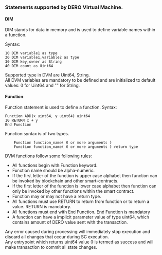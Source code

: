 ### Statements supported by  DERO Virtual Machine.  

#### DIM 
DIM stands for data in memory and is used to define variable names within a function.  

Syntax:
```
10 DIM variable1 as type 
20 DIM variable1,variable2 as type
30 DIM key,owner as String
40 DIM count as Uint64
```  
Supported type in DVM are Uint64, String.  
All DVM variables are mandatory to be defined and are initialized to default values: 0 for Uint64  and "" for String.  

#### Function  
Function statement is used to define a function. 
Syntax:  
```
Function ADD(x uint64, y uint64) uint64 
10 RETURN x + y
End Function
```  
Function syntax is of two types.  
```
    Function function_name( 0 or more arguments )
    Function function_name( 0 or more arguments ) return type
```
DVM functions follow some following rules:  
* All functions begin with Function keyword. 
* Function name should be alpha-numeric.
* If the first letter of the function is upper case alphabet then function can be invoked by blockchain and other smart-contracts. 
* If the first letter of the function is lower case alphabet then function can only be invoked by other functions within the smart contract.
* Function may or may not have a return type.
* All functions must use RETURN to return from function or to return a value. RETURN is mandatory.
* All functions must end with End Function. End Function is mandatory
* A function can have a implicit parameter value of type uint64, which contains amount of DERO value sent with the transaction.

Any error caused during processing will immediately stop execution and discard all changes that occur during SC execution.  
Any entrypoint which returns uint64 value 0 is termed as success and will make transaction to commit all state changes.
